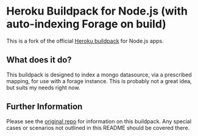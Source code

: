 Heroku Buildpack for Node.js (with auto-indexing Forage on build)
============================

This is a fork of the official [Heroku buildpack](http://devcenter.heroku.com/articles/buildpacks) for Node.js apps.

What does it do?
----------------

This buildpack is designed to index a mongo datasource, via a prescribed mapping, for use with a forage instance. This is probably not a great idea, but suits my needs right now.


Further Information
-------------------

Please see the [original repo](https://github.com/heroku/heroku-buildpack-nodejs) for information on this buildpack. Any special cases or scenarios not outlined in this README should be covered there.
